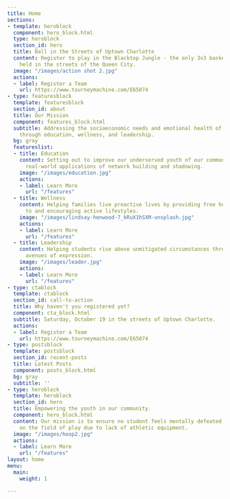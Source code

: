 ```yaml
---
title: Home
sections:
- template: heroblock
  component: hero_block.html
  type: heroblock
  section_id: hero
  title: Ball in the Streets of Uptown Charlotte
  content: Register to play in the Blacktop Jungle - the only 3v3 basketball tournament
    held in the streets of the Queen City.
  image: "/images/action shot 2.jpg"
  actions:
  - label: Register a Team
    url: https://www.tourneymachine.com/E65074
- type: featuresblock
  template: featuresblock
  section_id: about
  title: Our Mission
  component: features_block.html
  subtitle: Addressing the socioeconomic needs and emotional health of our communities
    through education, wellness, and leadership.
  bg: gray
  featureslist:
  - title: Education
    content: Setting out to improve our underserved youth of our communities through
      real-world applications of network building and shadowing.
    image: "/images/education.jpg"
    actions:
    - label: Learn More
      url: "/features"
  - title: Wellness
    content: Helping families live proactive lives by providing free health screenings
      to and encouraging active lifestyles.
    image: "/images/lindsay-henwood-7_kRuX1hSXM-unsplash.jpg"
    actions:
    - label: Learn More
      url: "/features"
  - title: Leadership
    content: Helping students rise above unmitigated circumstances through constructive
      avenues of expression.
    image: "/images/leader.jpg"
    actions:
    - label: Learn More
      url: "/features"
- type: ctablock
  template: ctablock
  section_id: call-to-action
  title: Why haven't you registered yet?
  component: cta_block.html
  subtitle: Saturday, October 19 in the streets of Uptown Charlotte.
  actions:
  - label: Register a Team
    url: https://www.tourneymachine.com/E65074
- type: postsblock
  template: postsblock
  section_id: recent-posts
  title: Latest Posts
  component: posts_block.html
  bg: gray
  subtitle: ''
- type: heroblock
  template: heroblock
  section_id: hero
  title: Empowering the youth in our community.
  component: hero_block.html
  content: Our mission is to ensure no student feels mentally defeated before stepping
    on the field of play due to lack of athletic equipment.
  image: "/images/hoop2.jpg"
  actions:
  - label: Learn More
    url: "/features"
layout: home
menu:
  main:
    weight: 1

---
```

